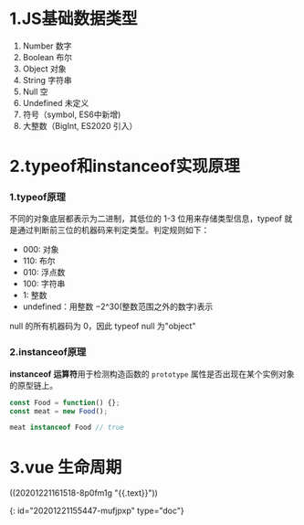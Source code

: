 # 1.JS基础数据类型

1. Number 数字
2. Boolean 布尔
3. Object 对象
4. String 字符串
5. Null	空
6. Undefined 未定义
7. 符号（symbol, ES6中新增)
8. 大整数（BigInt, ES2020 引入）

# 2.typeof和instanceof实现原理

### 1.typeof原理

不同的对象底层都表示为二进制，其低位的 1-3 位用来存储类型信息，typeof 就是通过判断前三位的机器码来判定类型。判定规则如下：

* 000: 对象
* 110: 布尔
* 010: 浮点数
* 100: 字符串
* 1: 整数
* undefined：用整数 −2^30(整数范围之外的数字)表示

null 的所有机器码为 0，因此 typeof null 为"object"

### 2.instanceof原理

**instanceof** **运算符**用于检测构造函数的 `prototype` 属性是否出现在某个实例对象的原型链上。

```javascript
const Food = function() {};
const meat = new Food();

meat instanceof Food // true
```

# 3.vue 生命周期

((20201221161518-8p0fm1g "{{.text}}"))



{: id="20201221155447-mufjpxp" type="doc"}
